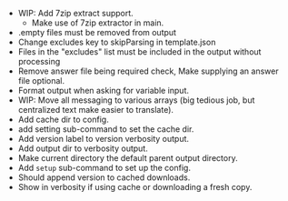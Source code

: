 * WIP: Add 7zip extract support.
  * Make use of 7zip extractor in main.
* .empty files must be removed from output
* Change excludes key to skipParsing in template.json
* Files in the "excludes" list must be included in the output without processing
* Remove answer file being required check, Make supplying an answer file optional.
* Format output when asking for variable input.
* WIP: Move all messaging to various arrays (big tedious job, but centralized text make easier to translate).
* Add cache dir to config.
* add setting sub-command to set the cache dir.
* Add version label to version verbosity output.
* Add output dir to verbosity output.
* Make current directory the default parent output directory.
* Add `setup` sub-command to set up the config.
* Should append version to cached downloads.
* Show in verbosity if using cache or downloading a fresh copy.
